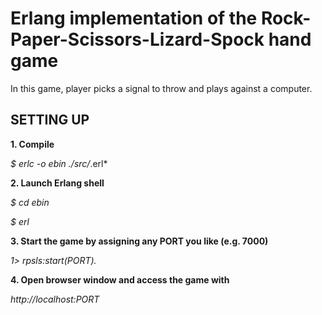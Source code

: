 # Erlang implementation of the Rock-Paper-Scissors-Lizard-Spock hand game

In this game, player picks a signal to throw and plays against a computer.

## SETTING UP

**1. Compile**

*$ erlc -o ebin ./src/*.erl*

**2. Launch Erlang shell**

*$ cd ebin*

*$ erl*

**3. Start the game by assigning any PORT you like (e.g. 7000)**

*1> rpsls:start(PORT).*

**4. Open browser window and access the game with**

*http://localhost:PORT*